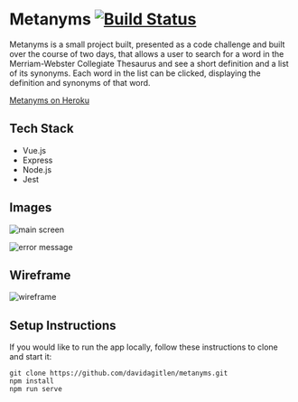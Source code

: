 # Metanyms [![Build Status](https://travis-ci.org/davidagitlen/metanyms.svg?branch=master)](https://travis-ci.org/davidagitlen/metanyms)

Metanyms is a small project built, presented as a code challenge and built over the course of two days, that allows a user to search for a word in the Merriam-Webster Collegiate Thesaurus and see a short definition and a list of its synonyms. Each word in the list can be clicked, displaying the definition and synonyms of that word. 

[Metanyms on Heroku](https://metanyms.herokuapp.com/)

## Tech Stack 

* Vue.js
* Express
* Node.js
* Jest

## Images 

![main screen](https://i.imgur.com/RtF74vz.png)

![error message](https://i.imgur.com/kmEOesz.png)

## Wireframe
![wireframe](https://i.imgur.com/sZPPWxt.jpg)

## Setup Instructions

If you would like to run the app locally, follow these instructions to clone and start it: 

```
git clone https://github.com/davidagitlen/metanyms.git
npm install
npm run serve
```